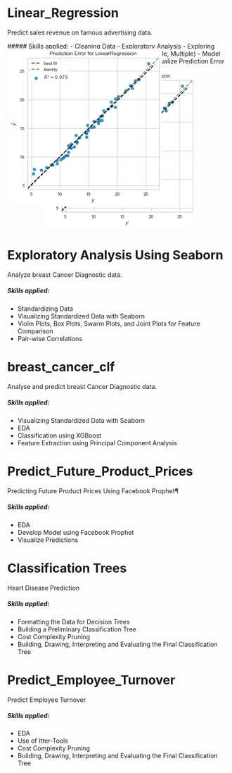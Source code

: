 # Linear_Regression 
Predict sales revenue on famous advertising data.
<p style="align:center;position:absolute">
	<img src="Linear_Regression/output.png" alt="Output Image"></img>
</p>
##### Skills applied:
- Cleaning Data
- Exploratory Analysis
- Exploring relationships
- Creating linear regression model(Simple, Multiple)
- Model Evaluation matrics
- Interaction Effect(Synergy)
- Visualize Prediction Error
<p align="center">
	<img src="Linear_Regression/output.png" alt="Output Image"></img>
</p>

# Exploratory Analysis Using Seaborn
Analyze breast Cancer Diagnostic data.

##### Skills applied:
- Standardizing Data
- Visualizing Standardized Data with Seaborn
- Violin Plots, Box Plots, Swarm Plots, and Joint Plots for Feature Comparison
- Pair-wise Correlations

# breast_cancer_clf
Analyse and predict breast Cancer Diagnostic data.

##### Skills applied:
- Visualizing Standardized Data with Seaborn
- EDA
- Classification using XGBoost
- Feature Extraction using Principal Component Analysis

# Predict_Future_Product_Prices
Predicting Future Product Prices Using Facebook Prophet¶

##### Skills applied:
- EDA
- Develop Model using Facebook Prophet
- Visualize Predictions

# Classification Trees
Heart Disease Prediction 

##### Skills applied:
- Formatting the Data for Decision Trees
- Building a Preliminary Classification Tree
- Cost Complexity Pruning
- Building, Drawing, Interpreting and Evaluating the Final Classification Tree

# Predict_Employee_Turnover
Predict Employee Turnover

##### Skills applied:
- EDA
- Use of Itter-Tools
- Cost Complexity Pruning
- Building, Drawing, Interpreting and Evaluating the Final Classification Tree
